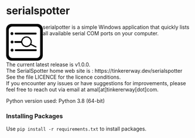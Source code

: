 # serialspotter

<img align="left" height="100" src="icon_serialspotter.png"/>
serialpotter is a simple Windows application that quickly lists all available serial COM ports on your computer.
<br />
<br />
<br />
<br />
<br />
The current latest release is v1.0.0.
<br />
The SerialSpotter home web site is : https://tinkererway.dev/serialspotter
<br />
See the file LICENCE for the licence conditions.
<br />
If you encounter any issues or have suggestions for improvements, please feel free to reach out via email at amal[at]tinkererway[dot]com.

Python version used: Python 3.8 (64-bit)

### Installing Packages
Use `pip install -r requirements.txt` to  install packages.


